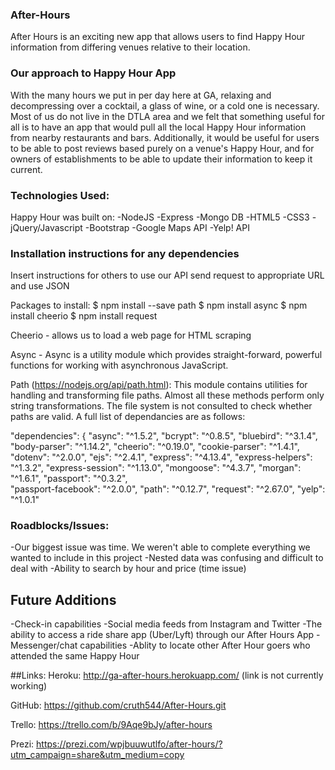 ### After-Hours
After Hours is an exciting new app that allows users to find Happy Hour information from differing venues relative to their location.

### Our approach to Happy Hour App
With the many hours we put in per day here at GA, relaxing and decompressing over a cocktail, a glass of wine, or a cold one is necessary. Most of us do not live in the DTLA area and we felt that something useful for all is to have an app that would pull all the local Happy Hour information from nearby restaurants and bars. Additionally, it would be useful for users to be able to post reviews based purely on a venue's Happy Hour, and for owners of establishments to be able to update their information to keep it current.

### Technologies Used:
Happy Hour was built on:
-NodeJS
-Express
-Mongo DB
-HTML5
-CSS3
-jQuery/Javascript
-Bootstrap
-Google Maps API
-Yelp! API
### Installation instructions for any dependencies
Insert instructions for others to use our API
send request to appropriate URL and use JSON

Packages to install:
$ npm install --save path
$ npm install async
$ npm install cheerio
$ npm install request

Cheerio - allows us to load a web page for HTML scraping

Async - Async is a utility module which provides straight-forward, powerful functions for working with asynchronous JavaScript.

Path (https://nodejs.org/api/path.html): This module contains utilities for handling and transforming file paths. Almost all these methods perform only string transformations. The file system is not consulted to check whether paths are valid.
A full list of dependancies are as follows:

   "dependencies": {
    "async": "^1.5.2",
    "bcrypt": "^0.8.5",
    "bluebird": "^3.1.4",
    "body-parser": "^1.14.2",
    "cheerio": "^0.19.0",
    "cookie-parser": "^1.4.1",
    "dotenv": "^2.0.0",
    "ejs": "^2.4.1",
    "express": "^4.13.4",
    "express-helpers": "^1.3.2",
    "express-session": "^1.13.0",
    "mongoose": "^4.3.7",
    "morgan": "^1.6.1",
    "passport": "^0.3.2",       
    "passport-facebook": "^2.0.0",
    "path": "^0.12.7",
    "request": "^2.67.0",
    "yelp": "^1.0.1"


### Roadblocks/Issues:
-Our biggest issue was time. We weren't able to complete everything we wanted to include in this project
-Nested data was confusing and difficult to deal with
-Ability to search by hour and price (time issue)



## Future Additions
-Check-in capabilities
-Social media feeds from Instagram and Twitter
-The ability to access a ride share app (Uber/Lyft) through our After Hours App
-Messenger/chat capabilities
-Ablity to locate other After Hour goers who attended the same Happy Hour



##Links:
Heroku:
http://ga-after-hours.herokuapp.com/ (link is not currently working)

GitHub:
https://github.com/cruth544/After-Hours.git

Trello:
https://trello.com/b/9Aqe9bJy/after-hours

Prezi:
https://prezi.com/wpjbuuwutlfo/after-hours/?utm_campaign=share&utm_medium=copy



